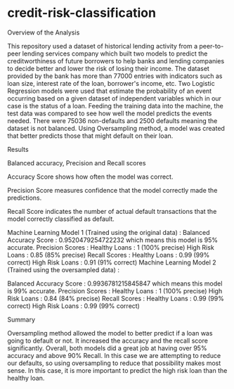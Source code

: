 # credit-risk-classification

Overview of the Analysis

This repository used a dataset of historical lending activity from a peer-to-peer lending services company which built two models to predict the creditworthiness of future borrowers to help banks and lending companies to decide better and lower the risk of losing their income. The dataset provided by the bank has more than 77000 entries with indicators such as loan size, interest rate of the loan, borrower's income, etc. Two Logistic Regression models were used that estimate the probability of an event occurring based on a given dataset of independent variables which in our case is the status of a loan. Feeding the training data into the machine, the test data was compared to see how well the model predicts the events needed. There were 75036 non-defaults and 2500 defaults meaning the dataset is not balanced. Using Oversampling method, a model was created that better predicts those that might default on their loan. 

Results

Balanced accuracy, Precision and Recall scores

Accuracy Score shows how often the model was correct.

Precision Score measures confidence that the model correctly made the predictions.

Recall Score indicates the number of actual default transactions that the model correctly classified as default.

Machine Learning Model 1 (Trained using the original data) :
Balanced Accuracy Score : 0.9520479254722232 which means this model is 95% accurate.
Precision Scores :
Healthy Loans : 1 (100% precise)
High Risk Loans : 0.85 (85% precise)
Recall Scores :
Healthy Loans : 0.99 (99% correct)
High Risk Loans : 0.91 (91% correct)
Machine Learning Model 2 (Trained using the oversampled data) :

Balanced Accuracy Score : 0.9936781215845847 which means this model is 99% accurate.
Precision Scores :
Healthy Loans : 1 (100% precise)
High Risk Loans : 0.84 (84% precise)
Recall Scores :
Healthy Loans : 0.99 (99% correct)
High Risk Loans : 0.99 (99% correct)

Summary

Oversampling method allowed the model to better predict if a loan was going to default or not. It increased the accuracy and the recall score significantly. Overall, both models did a great job at having over 95% accuracy and above 90% Recall. In this case we are attempting to reduce our defaults, so using oversampling to reduce that possibility makes most sense. In this case, it is more important to predict the high risk loan than the healthy loan. 
